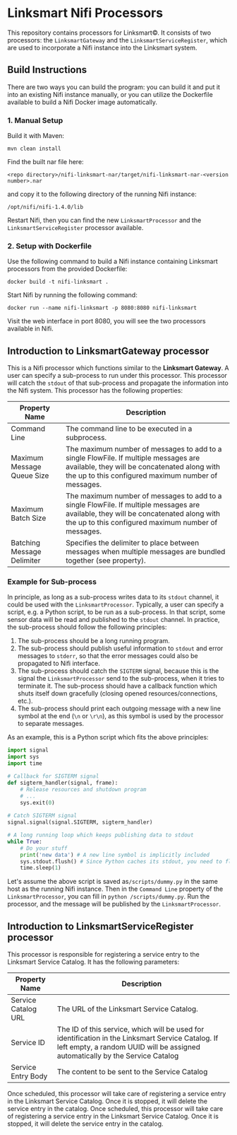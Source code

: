 # Linksmart Nifi Processors
This repository contains processors for Linksmart&copy;. It consists of two processors: the ``LinksmartGateway`` and the ``LinksmartServiceRegister``, which are used to incorporate a Nifi instance into the Linksmart system.

## Build Instructions
There are two ways you can build the program: you can build it and put it into an existing Nifi instance manually, or you can utilize the Dockerfile available to build a Nifi Docker image automatically.

### 1. Manual Setup
Build it with Maven:
```
mvn clean install
```
Find the built nar file here:
```
<repo directory>/nifi-linksmart-nar/target/nifi-linksmart-nar-<version number>.nar
```
and copy it to the following directory of the running Nifi instance:
```
/opt/nifi/nifi-1.4.0/lib
```
Restart Nifi, then you can find the new ``LinksmartProcessor`` and  the ``LinksmartServiceRegister`` processor available.

### 2. Setup with Dockerfile
Use the following command to build a Nifi instance containing Linksmart processors from the provided Dockerfile:
```
docker build -t nifi-linksmart .
```
Start Nifi by running the following command:
```
docker run --name nifi-linksmart -p 8080:8080 nifi-linksmart
```
Visit the web interface in port 8080, you will see the two processors available in Nifi.

## Introduction to LinksmartGateway processor
This is a Nifi processor which functions similar to the **Linksmart Gateway**. A user can specify a sub-process to run under this processor. This processor will catch the `stdout` of that sub-process and propagate the information into the Nifi system. This processor has the following properties:

Property Name | Description 
------|-----
Command Line | The command line to be executed in a subprocess. 
Maximum Message Queue Size | The maximum number of messages to add to a single FlowFile. If multiple messages are available, they will be concatenated along with the <Message Delimiter> up to this configured maximum number of messages.
Maximum Batch Size |The maximum number of messages to add to a single FlowFile. If multiple messages are available, they will be concatenated along with the <Message Delimiter> up to this configured maximum number of messages.
Batching Message Delimiter |Specifies the delimiter to place between messages when multiple messages are bundled together (see <Max Batch Size> property). 





### Example for Sub-process
In principle, as long as a sub-process writes data to its `stdout` channel, it could be used with the `LinksmartProcessor`. Typically, a user can specify a script, e.g. a Python script, to be run as a sub-process. In that script, some sensor data will be read and published to the `stdout` channel. In practice, the sub-process should follow the following principles:  
  

 1. The sub-process should be a long running program.
 2. The sub-process should publish useful information to `stdout` and error messages to `stderr`, so that the error messages could also be propagated to Nifi interface.
 3. The sub-process should catch the `SIGTERM` signal, because this is the signal the `LinksmartProcessor` send to the sub-process, when it tries to terminate it. The sub-process should have a callback function which shuts itself down gracefully (closing opened resources/connections, etc.).
 4. The sub-process should print each outgoing message with a new line symbol at the end (`\n` or `\r\n`), as this symbol is used by the processor to separate messages.

As an example, this is a Python script which fits the above principles:
```python
import signal
import sys
import time

# Callback for SIGTERM signal
def sigterm_handler(signal, frame):
    # Release resources and shutdown program
    # ...
    sys.exit(0)
    
# Catch SIGTERM signal
signal.signal(signal.SIGTERM, sigterm_handler)

# A long running loop which keeps publishing data to stdout
while True:
	# Do your stuff
    print('new data') # A new line symbol is implicitly included
    sys.stdout.flush() # Since Python caches its stdout, you need to flush it explicitly 
    time.sleep(1)
```
Let's assume the above script is saved as`/scripts/dummy.py` in the same host as the running Nifi instance. Then in the `Command Line` property of the `LinksmartProcessor`, you can fill in `python /scripts/dummy.py`. Run the processor, and the message will be published by the `LinksmartProcessor`.

## Introduction to LinksmartServiceRegister processor
This processor is responsible for registering a service entry to the Linksmart Service Catalog. It has the following parameters:  

Property Name | Description 
------|-----
Service Catalog URL | The URL of the Linksmart Service Catalog.
Service ID | The ID of this service, which will be used for identification in the Linksmart Service Catalog. If left empty, a random UUID will be assigned automatically by the Service Catalog 
Service Entry Body | The content to be sent to the Service Catalog

Once scheduled, this processor will take care of registering a service entry in the Linksmart Service Catalog. Once it is stopped, it will delete the service entry in the catalog.
Once scheduled, this processor will take care of registering a service entry in the Linksmart Service Catalog. Once it is stopped, it will delete the service entry in the catalog.